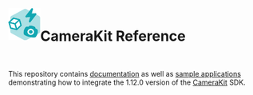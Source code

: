<img align="left" width="64" height="64" src="docs/camerakit_icon.svg">

# CameraKit Reference

</br>

This repository contains [documentation](./docs) as well as [sample applications](./samples) demonstrating how to integrate the 1.12.0 version of the [CameraKit](https://kit.snapchat.com/camera-kit) SDK.
